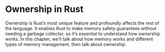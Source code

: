 # Ownership in Rust

Ownership is Rust’s most unique feature and profoundly affects the rest of the language. It enables Rust to make memory safety guarantees without needing a garbage collector, so it’s essential to understand how ownership works. In this chapter, we'll talk about how memory works and different types of memory management, then talk about ownership.
